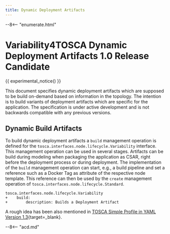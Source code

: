 ```yaml
--- 
title: Dynamic Deployment Artifacts
---
```


--8<-- "enumerate.html"

# Variability4TOSCA Dynamic Deployment Artifacts 1.0 Release Candidate

{{ experimental_notice() }}

This document specifies dynamic deployment artifacts which are supposed to be build on-demand based on information in the topology.
The intention is to build variants of deployment artifacts which are specific for the application.
The specification is under active development and is not backwards compatible with any previous versions.

## Dynamic Build Artifacts

To build dynamic deployment artifacts a `build` management operation is defined for the `tosca.interfaces.node.lifecycle.Variability` interface.
This management operation can be used in several stages.
Artifacts can be build during modeling when packaging the application as CSAR, right before the deployment process or during deployment.
The implementation of the `build` management operation can start, e.g., a build pipeline and set a reference such as a Docker Tag as attribute of the respective node template.
This reference can then be used by the `create` management operation of `tosca.interfaces.node.lifecycle.Standard`.

```hl_lines="2 3" linenums="1"
tosca.interfaces.node.lifecycle.Variability
+    build:
+        description: Builds a Deployment Artifact
```

A rough idea has been also mentioned in
[TOSCA Simple Profile in YAML Version 1.3](https://docs.oasis-open.org/tosca/TOSCA-Simple-Profile-YAML/v1.3/os/TOSCA-Simple-Profile-YAML-v1.3-os.html#_Toc26969505){target=_blank}.

--8<-- "acd.md"
